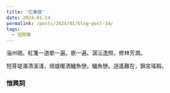 ```yaml
---
title: '忆秦娥'
date: 2024-01-14
permalink: /posts/2024/01/blog-post-34/
tags:
  - 愷興集
---
```


淄州硯。紅箋一道歌一遍。歌一遍。潺沄逸照，修林芳澗。

短芽堤滿清溪淺，燒爐暖酒鱸魚戀。鱸魚戀。逍遙難在，錦宮瑤殿。

### 愷興詞